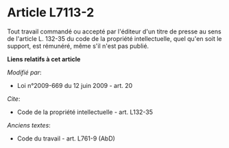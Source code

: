 # Article L7113-2

Tout travail commandé ou accepté par l'éditeur d'un titre de presse au sens de l'article L. 132-35 du code de la propriété
intellectuelle, quel qu'en soit le support, est rémunéré, même s'il n'est pas publié.

**Liens relatifs à cet article**

_Modifié par_:

  - Loi n°2009-669 du 12 juin 2009 - art. 20

_Cite_:

  - Code de la propriété intellectuelle - art. L132-35

_Anciens textes_:

  - Code du travail - art. L761-9 (AbD)
